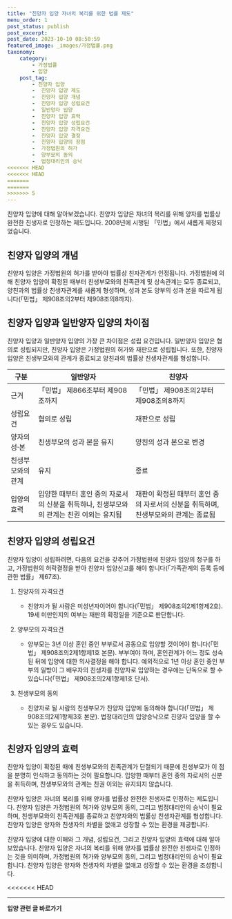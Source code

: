 ```yaml
---
title: "친양자 입양 자녀의 복리를 위한 법률 제도"
menu_order: 1
post_status: publish
post_excerpt: 
post_date: 2023-10-10 08:50:59
featured_image: _images/가정법률.png
taxonomy:
    category:
        - 가정법률
        - 입양
    post_tag:
        - 친양자 입양
        -  친양자 입양 제도
        -  친양자 입양 개념
        -  친양자 입양 성립요건
        -  일반양자 입양
        -  친양자 입양 효력
        -  친양자 입양 성립요건
        -  친양자 입양 자격요건
        -  친양자 입양 결정
        -  친양자 입양의 장점
        -  가정법원의 허가
        -  양부모의 동의
        -  법정대리인의 승낙
<<<<<<< HEAD
<<<<<<< HEAD
=======
=======
>>>>>>> 5
---
```




친양자 입양에 대해 알아보겠습니다. 친양자 입양은 자녀의 복리를 위해 양자를 법률상 완전한 친생자로 인정하는 제도입니다. 2008년에 시행된 「민법」에서 새롭게 제정되었습니다.

## 친양자 입양의 개념

친양자 입양은 가정법원의 허가를 받아야 법률상 친자관계가 인정됩니다. 가정법원에 의해 친양자 입양이 확정된 때부터 친생부모와의 친족관계 및 상속관계는 모두 종료되고, 양친과의 법률상 친생자관계를 새롭게 형성하며, 성과 본도 양부의 성과 본을 따르게 됩니다(「민법」 제908조의2부터 제908조의8까지).

## 친양자 입양과 일반양자 입양의 차이점

친양자 입양과 일반양자 입양의 가장 큰 차이점은 성립 요건입니다. 일반양자 입양은 협의로 성립되지만, 친양자 입양은 가정법원의 허가와 재판으로 성립됩니다. 또한, 친양자 입양은 친생부모와의 관계가 종료되고 양친과의 법률상 친생자관계를 형성합니다.

| 구분    | 일반양자                    | 친양자                       |
| ------- | ------------------------- | ---------------------------- |
| 근거    | 「민법」 제866조부터 제908조까지 | 「민법」 제908조의2부터 제908조의8까지 |
| 성립요건 | 협의로 성립                | 재판으로 성립                 |
| 양자의 성·본 | 친생부모의 성과 본을 유지   | 양친의 성과 본으로 변경        |
| 친생부모와의 관계 | 유지                      | 종료                          |
| 입양의 효력 | 입양한 때부터 혼인 중의 자로서의 신분을 취득하나, 친생부모와의 관계는 친권 이외는 유지됨 | 재판이 확정된 때부터 혼인 중의 자로서의 신분을 취득하며, 친생부모와의 관계는 종료됨 |

## 친양자 입양의 성립요건

친양자 입양이 성립하려면, 다음의 요건을 갖추어 가정법원에 친양자 입양의 청구를 하고, 가정법원의 허락결정을 받아 친양자 입양신고를 해야 합니다(「가족관계의 등록 등에 관한 법률」 제67조).

1. 친양자의 자격요건
   - 친양자가 될 사람은 미성년자이어야 합니다(「민법」 제908조의2제1항제2호). 19세 미만인지의 여부는 재판의 확정일을 기준으로 판단합니다.

2. 양부모의 자격요건
   - 양부모는 3년 이상 혼인 중인 부부로서 공동으로 입양할 것이어야 합니다(「민법」 제908조의2제1항제1호 본문). 부부여야 하며, 혼인관계가 어느 정도 성숙된 뒤에 입양에 대한 의사결정을 해야 합니다. 예외적으로 1년 이상 혼인 중인 부부의 일방이 그 배우자의 친생자를 친양자로 입양하는 경우에는 단독으로 할 수 있습니다(「민법」 제908조의2제1항제1호 단서).

3. 친생부모의 동의
   - 친양자로 될 사람의 친생부모가 친양자 입양에 동의해야 합니다(「민법」 제908조의2제1항제3호 본문). 법정대리인의 입양승낙으로 친양자 입양을 할 수 있는 경우도 있습니다.

## 친양자 입양의 효력

친양자 입양이 확정된 때에 친생부모와의 친족관계가 단절되기 때문에 친생부모가 이 점을 분명히 인식하고 동의하는 것이 필요합니다. 입양한 때부터 혼인 중의 자로서의 신분을 취득하며, 친생부모와의 관계는 친권 이외는 유지되지 않습니다.

친양자 입양은 자녀의 복리를 위해 양자를 법률상 완전한 친생자로 인정하는 제도입니다. 친양자 입양은 가정법원의 허가와 양부모의 동의, 그리고 법정대리인의 승낙이 필요하며, 친생부모와의 친족관계를 종료하고 친양자와의 법률상 친생자관계를 형성합니다. 친양자 입양은 양자와 친생자의 차별을 없애고 성장할 수 있는 환경을 제공합니다.

친양자 입양에 대한 이해와 그 개념, 성립요건, 그리고 친양자 입양의 효력에 대해 알아보았습니다. 친양자 입양은 자녀의 복리를 위해 양자를 법률상 완전한 친생자로 인정하는 것을 의미하며, 가정법원의 허가와 양부모의 동의, 그리고 법정대리인의 승낙이 필요합니다. 친양자 입양은 양자와 친생자의 차별을 없애고 성장할 수 있는 환경을 조성합니다.






















<<<<<<< HEAD



<!-- wp:separator -->
<hr class="wp-block-separator has-alpha-channel-opacity"/>
<!-- /wp:separator -->

<!-- wp:group {"backgroundColor":"base","layout":{"type":"constrained"}} -->
<div class="wp-block-group has-base-background-color has-background"><!-- wp:paragraph {"align":"center","fontSize":"large"} -->
<p class="has-text-align-center has-large-font-size"><strong>입양 관련 글 바로가기</strong></p>
<!-- /wp:paragraph -->


<!-- wp:latest-posts
{"categories":[{"id":1407,"count":19,"description":"","link":"https://uknowlaw.com/category/%ec%9e%85%ec%96%91/","name":"입양","slug":"입양","taxonomy":"category","parent":0,"meta":[],"_links":{"self":[{"href":"https://uknowlaw.com/wp-json/wp/v2/categories/1407"}],"collection":[{"href":"https://uknowlaw.com/wp-json/wp/v2/categories"}],"about":[{"href":"https://uknowlaw.com/wp-json/wp/v2/taxonomies/category"}],"wp:post_type":[{"href":"https://uknowlaw.com/wp-json/wp/v2/posts?categories=1407"}],"curies":[{"name":"wp","href":"https://api.w.org/{rel}","templated":true}]}}],"postsToShow":100,"excerptLength":28,"postLayout":"grid","columns":2,"featuredImageAlign":"left","featuredImageSizeSlug":"large","fontSize":"medium"} /--></div>
<!-- /wp:group -->